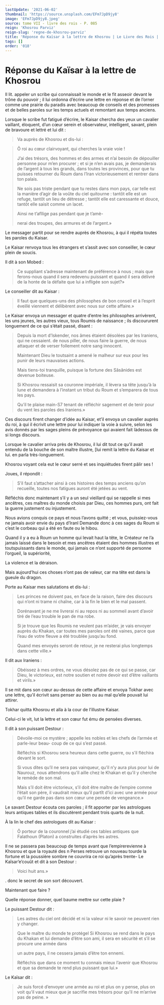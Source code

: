 ```yaml
---
lastUpdate: '2021-06-02'
thumbnail: 'https://source.unsplash.com/EFm7JpD9jy8'
image: 'EFm7JpD9jy8.jpeg'
source: tome VII - livre des rois - P. 085
reign: 'Khosrou Parviz'
reign-slug: 'regne-de-khosrou-parviz'
title: 'Réponse du Kaïsar à la lettre de Khosrou | Le Livre des Rois | Shâhnâmeh'
tags: []
order: '018'
---
```


# Réponse du Kaïsar à la lettre de Khosrou

Il lit. appeler un scribe qui connaissait le monde et le fit asseoir devant le trône du pouvoir ; il lui ordonna d’écrire une lettre en réponse et de l’orner comme une prairie du paradis avec beaucoup de conseils et des promesses et de belles paroles sur les temps actuels et remontant aux temps anciens.

Lorsque le scribe fut fatigué d’écrire, le Kaisar chercha des yeux un cavalier vaillant, éloquent, d’un cœur serein et observateur, intelligent, savant, plein de bravoure et lettré et lui dit :

> Va auprès de Khosrou et dis-lui :

> Ô roi au cœur clairvoyant, qui cherches la vraie voie !
>
> J’ai des trésors, des hommes et des armes et n’ai besoin de dépouiller personne pour m’en procurer ; et si je n’en avais pas, je demanderais de l’argent à tous les grands, dans toutes les provinces, pour que tu puisses retourner du Roum dans l’Iran victorieusement et rentrer dans ton palais.
>
> Ne sois pas triste pendant que tu restes dans mon pays, car telle est la manière d’agir de la voûte du ciel quitourne : tantôt elle est un refuge, tantôt un lieu de détresse ; tantôt elle est caressante et douce, tantôt elle saisit comme un lacet.
>
> Ainsi ne t’afllige pas pendant que je t’amè-
>
> nerai des troupes, des armures et de l’argent.»

Le messager partit pour se rendre auprès de Khosrou, à qui il répéta toutes les paroles du Kaisar.

Le Kaisar renvoya tous les étrangers et s’assit avec son conseiller, le cœur plein de soucis.

Il dit à son Mobed :

> Ce suppliant s’adresse maintenant de préférence à nous ; mais que ferons-nous quand il sera redevenu puissant et quand il sera délivré de la honte de la défaite que lui a infligée son sujet?»

Le conseiller dit au Kaisar :

> Il faut que quelques-uns des philosophes de bon conseil et à l’esprit éveillé viennent et délibèrent avec nous sur cette affaire.»

Le Kaisar envoya un messager et quatre d’entre les philosophes arrivèrent, les uns jeunes, les autres vieux, tous Roumis de naissance ; ils discoururent longuement de ce qui s’était passé, disant :

> Depuis la mort d’Iskender, nos âmes étaient désolées par les Iraniens, qui ne cessaient. de nous piller, de nous faire la guerre, de nous attaquer et de verser follement notre sang innocent.
>
> Maintenant Dieu le toutsaint a amené le malheur sur eux pour les punir de leurs mauvaises actions.
>
> Mais tiens-toi tranquille, puisque la fortune des Sâsânides est devenue boiteuse.
>
> Si Khosrou ressaisit sa couronne impériale, il lèvera sa tête jusqu’à la lune et demandera à l’instant un tribut du Roum et s’emparera de tous les pays.
>
> Qu’il te plaise main-S7 tenant de réfléchir sagement et de tenir pour du vent les paroles des Iraniens.»

Ces discours firent changer d’idée au Kaisar, et’il envoya un cavalier auprès du roi, à qui il écrivit une lettre pour lui indiquer la voie à suivre, selon les avis donnés par les sages pleins de prévoyance qui avaient fait làdessus de si longs discours.

Lorsque le cavalier arriva près de Khosrou, il lui dit tout ce qu’il avait entendu de la bouche de son maître illustre, [lui remit la lettre du Kaisar et lui. en parla très-longuement.

Khosrou voyant cela eut le cœur serré et ses inquiétudes firent pâlir ses !

Joues, il répondit :

> S’il faut s’attacher ainsi à ces histoires des temps anciens qu’on recueille, toutes nos fatigues auront été jetées au vent.

Réfléchis donc maintenant s’il y a un seul vieillard qui se rappelle si mes ancêtres, ces maîtres du monde choisis par Dieu, ces hommes purs, ont fait la guerre justement ou injustement.

Nous avions conquis ce pays et nous l’avons quitté ; et vous, puissiez-vous ne jamais avoir envie du pays d’Iranl Demande donc à ces sages du Roum si c’est le corbeau qui a été en faute ou le hibou.

Quand il y a eu à Roum un homme qui levait haut la tête, le Créateur ne l’a jamais laissé dans le besoin et mes ancêtres étaient des hommes illustres et toutspuissants dans le monde, qui jamais ce n’ont supporté de personne l’orgueil, la supériorité,

La violence et la déraison.

Mais aujourd’hui ces choses n’ont pas de valeur, car ma tête est dans la gueule du dragon.

Porte au Kaisar mes salutations et dis-lui :

> Les princes ne doivent pas, en face de la raison, faire des discours qui n’ont ni trame ni chaîne, car à la fin le bien et le mal passent.
>
> Dorénavant je ne me livrerai ni au repos ni au sommeil avant d’avoir tiré de l’eau trouble le pan de ma robe.
>
> Si je trouve que les Roumis ne veulent pas m’aider, je vais envoyer auprès du Khakan, car toutes mes paroles ont été vaines, parce que l’eau de votre fleuve a été troublée jusqu’au fond.
>
> Quand mes envoyés seront de retour, je ne resterai plus longtemps dans cette ville.»

Il dit aux Iraniens :

> Obéissez à mes ordres, ne vous désolez pas de ce qui se passe, car Dieu, le victorieux, est notre soutien et notre devoir est d’être vaillants et virils.»

Il se mit dans son cœur au-dessus de cette affaire et envoya Tokhar avec une lettre, qu’il écrivit sans penser au bien ou au mal qu’elle pouvait lui attirer.

Tokhar quitta Khosrou et alla à la cour de l’illustre Kaisar.

Celui-ci le vit, lut la lettre et son cœur fut ému de pensées diverses.

Il dit à son puissant Destour :

> Dévoile-moi ce mystère ; appelle les nobles et les chefs de l’armée et parle-leur beau-
coup de ce qui s’est passé.
>
> Réfléchis si Khosrou sera heureux dans cette guerre, ou s’il fléchira devant le sort.
>
> Si vous dites qu’il ne sera pas vainqueur, qu’il n’y aura plus pour lui de Naurouz, nous attendrons qu’il aille chez le Khakan et qu’il y cherche le remède de son mal.
>
> Mais s’il doit être victorieux, s’il doit être maître de l’empire comme l’était son père, il vaudrait mieux qu’il partît d’ici avec une armée pour qu’il ne garde pas dans son cœur une pensée de vengeance.»

Le savant Destour écouta ces paroles ; il fit apporter par les astrologues leurs antiques tables et ils discutèrent pendant trois quarts de la nuit.

À la lin le chef des astrologues dit au Kaisar :

> Ô porteur de la couronnel j’ai étudié ces tables antiques que Falathoun (Platon) a construites d’après les astres.

Il ne se passera pas beaucoup de temps avant que l’empirerevienne à Khosrou et que la royauté des n Perses retrouve un nouveau tourde la fortune et la poussière sombre ne couvrira ce roi qu’après trente-
Le Kaîsar’e’couût et dit à son Destour :

> Voici huit ans.»

.
donc le secret de son sort découvert.

Maintenant que faire ?

Quelle réponse donner, quel baume mettre sur cette plaie ?

Le puissant Destour dit :

> Les astres du ciel ont décidé et ni la valeur ni le savoir ne peuvent rien y changer.
>
> Que le maître du monde te protégel Si Khosrou se rend dans le pays du Khakan et lui demande d’être son ami, il sera en sécurité et s’il se procure une armée dans
>
> un autre pays, il ne cessera jamais d’être ton ennemi.
>
> Réfléchis que dans ce moment tu connais mieux l’avenir que Khosrou et que sa demande te rend plus puissant que lui.»

Le Kaïsar dit :

> Je suis forcé d’envoyer une armée au roi et plus on y pense, plus on voit qu’il vaut mieux que je sacrifie mes trésors pour qu’il ne m’arrive pas de peine. »
